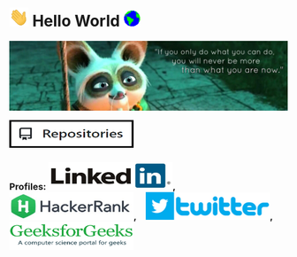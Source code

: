 # <img src="https://github.com/RiturajSaha/RiturajSaha/blob/master/Picx/Hi.gif" width="35px"> **Hello World**&nbsp;<img src="https://github.com/RiturajSaha/RiturajSaha/blob/master/Picx/Earth.gif" width="30px">

![Cover](https://github.com/RiturajSaha/RiturajSaha/blob/master/Picx/cover.jpg)
<p align="center">

<!--
**RiturajSaha/RiturajSaha** is a ✨ _special_ ✨ repository because its `README.md` (this file) appears on your GitHub profile.

Here are some ideas to get you started:

- 🔭 I’m currently working on ...
- 🌱 I’m currently learning ...
- 👯 I’m looking to collaborate on ...
- 🤔 I’m looking for help with ...
- 💬 Ask me about ...
- 📫 How to reach me: ...
- 😄 Pronouns: ...
- ⚡ Fun fact: 
-->
<a href="https://github.com/RiturajSaha?tab=repositories"><img src="https://github.com/RiturajSaha/RiturajSaha/blob/master/Picx/github.png" height="50px" width="225px"></a>
### Profiles: <a href="https://www.linkedin.com/in/rituraj-saha/"><img src="https://github.com/RiturajSaha/RiturajSaha/blob/master/Picx/linkedin.jpg" height="50px" width="225px"></a>,&emsp;<a href="https://www.hackerrank.com/Rituraj_Saha"><img src="https://github.com/RiturajSaha/RiturajSaha/blob/master/Picx/hackerrank.jpg" height="50px" width="225px"></a>,&emsp;<a href="https://twitter.com/Rrajsaha"><img src="https://github.com/RiturajSaha/RiturajSaha/blob/master/Picx/twitter.png" height="50px" width="225px"></a>,&emsp;<a href="https://auth.geeksforgeeks.org/user/riturajsaha/"><img src="https://github.com/RiturajSaha/RiturajSaha/blob/master/Picx/geeksforgeeks.png" height="50px" width="225px"></a>


